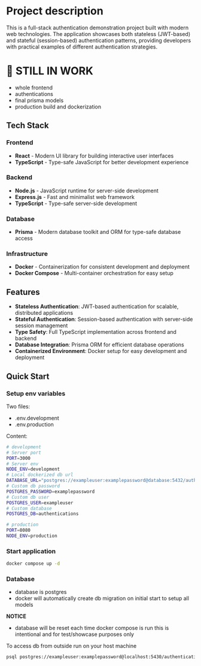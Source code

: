 # Project description

This is a full-stack authentication demonstration project built with modern web technologies. The application showcases both stateless (JWT-based) and stateful (session-based) authentication patterns, providing developers with practical examples of different authentication strategies.

# 🚧 STILL IN WORK

- whole frontend
- authentications
- final prisma models
- production build and dockerization

## Tech Stack

### Frontend

- **React** - Modern UI library for building interactive user interfaces
- **TypeScript** - Type-safe JavaScript for better development experience

### Backend

- **Node.js** - JavaScript runtime for server-side development
- **Express.js** - Fast and minimalist web framework
- **TypeScript** - Type-safe server-side development

### Database

- **Prisma** - Modern database toolkit and ORM for type-safe database access

### Infrastructure

- **Docker** - Containerization for consistent development and deployment
- **Docker Compose** - Multi-container orchestration for easy setup

## Features

- **Stateless Authentication**: JWT-based authentication for scalable, distributed applications
- **Stateful Authentication**: Session-based authentication with server-side session management
- **Type Safety**: Full TypeScript implementation across frontend and backend
- **Database Integration**: Prisma ORM for efficient database operations
- **Containerized Environment**: Docker setup for easy development and deployment

## Quick Start

### Setup env variables

Two files:

- .env.development
- .env.production

Content:

```bash
# development
# Server port
PORT=3000
# Server env
NODE_ENV=development
# Local dockerized db url
DATABASE_URL="postgres://exampleuser:examplepassword@database:5432/authentications"
# Custom db password
POSTGRES_PASSWORD=examplepassword
# Custom db user
POSTGRES_USER=exampleuser
# Custom database
POSTGRES_DB=authentications

# production
PORT=8080
NODE_ENV=production
```

### Start application

```bash
docker compose up -d
```

### Database

- database is postgres
- docker will automatically create db migration on initial start to setup all models

**NOTICE**

- database will be reset each time docker compose is run this is intentional and for test/showcase purposes only

To access db from outside run on your host machine

```bash
psql postgres://exampleuser:examplepassword@localhost:5430/authentications
```

